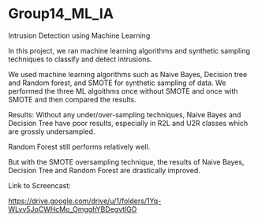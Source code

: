 # Group14_ML_IA
Intrusion Detection using Machine Learning

In this project, we ran machine learning algorithms and synthetic sampling techniques to classify and detect intrusions.

We used machine learning algorithms such as Naive Bayes, Decision tree and Random forest, and SMOTE for synthetic sampling of data. We performed the three ML algoithms once without
SMOTE and once with SMOTE and then compared the results.

Results:
Without any under/over-sampling techniques, Naive Bayes and Decision Tree have poor results, especially in R2L and U2R classes which are grossly undersampled.

Random Forest still performs relatively well.

But with the SMOTE oversampling technique, the results of Naive Bayes, Decision Tree and Random Forest are drastically improved.


Link to Screencast:

https://drive.google.com/drive/u/1/folders/1Yq-WLvv5JoCWHcMo_OmgghYBDegvtlGO

